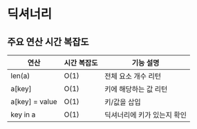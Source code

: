 # 딕셔너리

## 주요 연산 시간 복잡도
| 연산 | 시간 복잡도 | 기능 설명 |
|---------|---------|---------|
| len(a) | O(1) | 전체 요소 개수 리턴 |
| a[key] | O(1) | 키에 해당하는 값 리턴 |
| a[key] = value | O(1) | 키/값을 삽입 |
| key in a | O(1) | 딕셔너리에 키가 있는지 확인 |